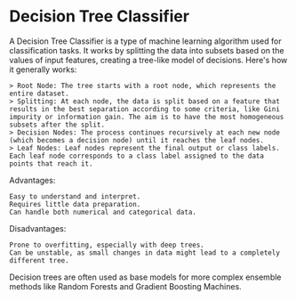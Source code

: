 # Decision Tree Classifier
A Decision Tree Classifier is a type of machine learning algorithm used for classification tasks. It works by splitting the data into subsets based on the values of input features, creating a tree-like model of decisions.
Here's how it generally works:

    > Root Node: The tree starts with a root node, which represents the entire dataset.
    > Splitting: At each node, the data is split based on a feature that results in the best separation according to some criteria, like Gini impurity or information gain. The aim is to have the most homogeneous subsets after the split.
    > Decision Nodes: The process continues recursively at each new node (which becomes a decision node) until it reaches the leaf nodes.
    > Leaf Nodes: Leaf nodes represent the final output or class labels. Each leaf node corresponds to a class label assigned to the data points that reach it.

Advantages:

    Easy to understand and interpret.
    Requires little data preparation.
    Can handle both numerical and categorical data.

Disadvantages:

    Prone to overfitting, especially with deep trees.
    Can be unstable, as small changes in data might lead to a completely different tree.

Decision trees are often used as base models for more complex ensemble methods like Random Forests and Gradient Boosting Machines.
